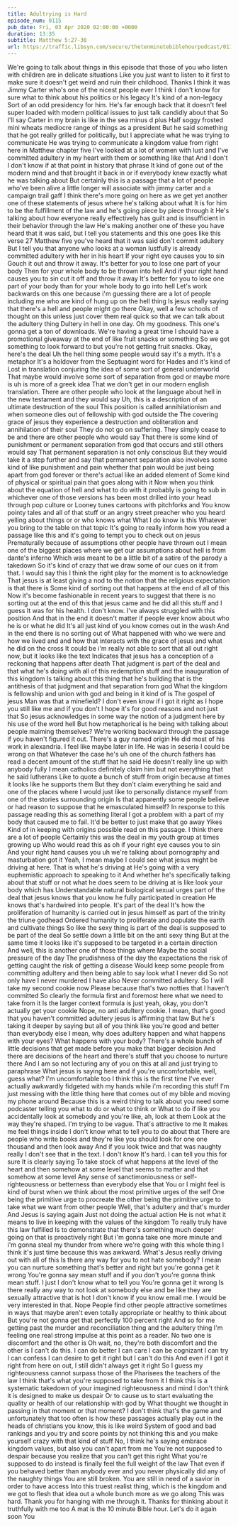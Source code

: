```yaml
---
title: Adultrying is Hard
episode_num: 0115
pub_date: Fri, 03 Apr 2020 02:00:00 +0000
duration: 13:35
subtitle: Matthew 5:27-30
url: https://traffic.libsyn.com/secure/thetenminutebiblehourpodcast/0115_-_Final.mp3
---
```


 We're going to talk about things in this episode that those of you who listen with children are in delicate situations Like you just want to listen to it first to make sure it doesn't get weird and ruin their childhood. Thanks I think it was Jimmy Carter who's one of the nicest people ever I think I don't know for sure what to think about his politics or his legacy It's kind of a non-legacy Sort of an odd presidency for him. He's far enough back that it doesn't feel super loaded with modern political issues to just talk candidly about that So I'll say Carter in my brain is like in the sea minus d plus Half soggy frosted mini wheats mediocre range of things as a president But he said something that he got really grilled for politically, but I appreciate what he was trying to communicate He was trying to communicate a kingdom value from right here in Matthew chapter five I've looked at a lot of women with lust and I've committed adultery in my heart with them or something like that And I don't I don't know if at that point in history that phrase It kind of gone out of the modern mind and that brought it back in or if everybody knew exactly what he was talking about But certainly this is a passage that a lot of people who've been alive a little longer will associate with jimmy carter and a campaign trail gaff I think there's more going on here as we get yet another one of these statements of jesus where he's talking about what It is for him to be the fulfillment of the law and he's going piece by piece through it He's talking about how everyone really effectively has guilt and is insufficient in their behavior through the law He's making another one of these you have heard that it was said, but I tell you statements and this one goes like this verse 27 Matthew five you've heard that it was said don't commit adultery But I tell you that anyone who looks at a woman lustfully is already committed adultery with her in his heart If your right eye causes you to sin Gouch it out and throw it away. It's better for you to lose one part of your body Then for your whole body to be thrown into hell And if your right hand causes you to sin cut it off and throw it away It's better for you to lose one part of your body than for your whole body to go into hell Let's work backwards on this one because i'm guessing there are a lot of people including me who are kind of hung up on the hell thing Is jesus really saying that there's a hell and people might go there Okay, well a few schools of thought on this unless just cover them real quick so that we can talk about the adultery thing Dultery in hell in one day. Oh my goodness. This one's gonna get a ton of downloads. We're having a great time I should have a promotional giveaway at the end of like fruit snacks or something So we got something to look forward to but you're not getting fruit snacks. Okay, here's the deal Uh the hell thing some people would say it's a myth. It's a metaphor It's a holdover from the Septuagint word for Hades and it's kind of Lost in translation conjuring the idea of some sort of general underworld That maybe would involve some sort of separation from god or maybe more is uh is more of a greek idea That we don't get in our modern english translation. There are other people who look at the language about hell in the new testament and they would say Uh, this is a description of an ultimate destruction of the soul This position is called annihilationism and when someone dies out of fellowship with god outside the The covering grace of jesus they experience a destruction and obliteration and annihilation of their soul They do not go on suffering. They simply cease to be and there are other people who would say That there is some kind of punishment or permanent separation from god that occurs and still others would say That permanent separation is not only conscious But they would take it a step further and say that permanent separation also involves some kind of like punishment and pain whether that pain would be just being apart from god forever or there's actual like an added element of Some kind of physical or spiritual pain that goes along with it Now when you think about the equation of hell and what to do with it probably is going to sub in whichever one of those versions has been most drilled into your head through pop culture or Looney tunes cartoons with pitchforks and You know pointy tales and all of that stuff or an angry street preacher who you heard yelling about things or or who knows what What I do know is this Whatever you bring to the table on that topic It's going to really inform how you read a passage like this and it's going to tempt you to check out on jesus Prematurally because of assumptions other people have thrown out I mean one of the biggest places where we get our assumptions about hell is from dante's inferno Which was meant to be a little bit of a satire of the parody a takedown So it's kind of crazy that we draw some of our cues on it from that. I would say this I think the right play for the moment is to acknowledge That jesus is at least giving a nod to the notion that the religious expectation is that there is Some kind of sorting out that happens at the end of all of this Now it's become fashionable in recent years to suggest that there is no sorting out at the end of this that jesus came and he did all this stuff and I guess It was for his health. I don't know. I've always struggled with this position And that in the end it doesn't matter if people ever know about who he is or what he did It's all just kind of you know comes out in the wash And in the end there is no sorting out of What happened with who we were and how we lived and and how that interacts with the grace of jesus and what he did on the cross It could be i'm really not able to sort that all out right now, but it looks like the text Indicates that jesus has a conception of a reckoning that happens after death That judgment is part of the deal and that what he's doing with all of this redemption stuff and the inauguration of this kingdom Is talking about this thing that he's building that is the antithesis of that judgment and that separation from god What the kingdom is fellowship and union with god and being in it kind of is The gospel of jesus Man was that a minefield? I don't even know if i got it right as I hope you still like me and if you don't I hope it's for good reasons and not just that So jesus acknowledges in some way the notion of a judgment here by his use of the word hell But how metaphorical is he being with talking about people maiming themselves? We're working backward through the passage if you haven't figured it out. There's a guy named origin He did most of his work in alexandria. I feel like maybe later in life. He was in seseria I could be wrong on that Whatever the case he's uh one of the church fathers has read a decent amount of the stuff that he said He doesn't really line up with anybody fully I mean catholics definitely claim him but not everything that he said lutherans Like to quote a bunch of stuff from origin because at times it looks like he supports them But they don't claim everything he said and one of the places where I would just like to personally distance myself from one of the stories surrounding origin Is that apparently some people believe or had reason to suppose that he emasculated himself? In response to this passage reading this as something literal I got a problem with a part of my body that caused me to fail. It'd be better to just make that go away Yikes Kind of in keeping with origins possible read on this passage. I think there are a lot of people Certainly this was the deal in my youth group at times growing up Who would read this as oh if your right eye causes you to sin And your right hand causes you uh we're talking about pornography and masturbation got it Yeah, I mean maybe I could see what jesus might be driving at here. That is what he's driving at He's going with a very euphemistic approach to speaking to it And whether he's specifically talking about that stuff or not what he does seem to be driving at is like look your body which has Understandable natural biological sexual urges part of the deal that jesus knows that you know he fully participated in creation He knows that's hardwired into people. It's part of the deal It's how the proliferation of humanity is carried out in jesus himself as part of the trinity the triune godhead Ordered humanity to proliferate and populate the earth and cultivate things So like the sexy thing is part of the deal is supposed to be part of the deal So settle down a little bit on the anti sexy thing But at the same time it looks like it's supposed to be targeted in a certain direction And well, this is another one of those things where Maybe the social pressure of the day The prudishness of the day the expectations the risk of getting caught the risk of getting a disease Would keep some people from committing adultery and then being able to say look what I never did So not only have I never murdered I have also Never committed adultery. So I will take my second cookie now Please because that's two notties that I haven't committed So clearly the formula first and foremost here what we need to take from it Is the larger context formula is just yeah, okay, you don't actually get your cookie Nope, no anti adultery cookie. I mean, that's good that you haven't committed adultery jesus is affirming that law But he's taking it deeper by saying but all of you think like you're good and better than everybody else I mean, why does adultery happen and what happens with your eyes? What happens with your body? There's a whole bunch of little decisions that get made before you make that bigger decision And there are decisions of the heart and there's stuff that you choose to nurture there And I am so not lecturing any of you on this at all and just trying to paraphrase What jesus is saying here and if you're uncomfortable, well, guess what? I'm uncomfortable too I think this is the first time I've ever actually awkwardly fidgeted with my hands while i'm recording this stuff I'm just messing with the little thing here that comes out of my bible and moving my phone around Because this is a weird thing to talk about you need some podcaster telling you what to do or what to think or What to do if like you accidentally look at somebody and you're like, ah, look at them Look at the way they're shaped. I'm trying to be vague. That's attractive to me It makes me feel things inside I don't know what to tell you to do about that There are people who write books and they're like you should look for one one thousand and then look away And if you look twice and that was naughty really I don't see that in the text. I don't know It's hard. I can tell you this for sure It is clearly saying To take stock of what happens at the level of the heart and then somehow at some level that seems to matter and that somehow at some level Any sense of sanctimoniousness or self-righteousness or betterness than everybody else that You or I might feel is kind of burst when we think about the most primitive urges of the self One being the primitive urge to procreate the other being the primitive urge to take what we want from other people Well, that's adultery and that's murder And Jesus is saying again Just not doing the actual action He is not what it means to live in keeping with the values of the kingdom To really truly have this law fulfilled Is to demonstrate that there's something much deeper going on that is proactively right But i'm gonna take one more minute and i'm gonna steal my thunder from where we're going with this whole thing I think it's just time because this was awkward. What's Jesus really driving out with all of this Is there any way for you to not hate somebody? I mean you can nurture something that's better and right but you're gonna get it wrong You're gonna say mean stuff and if you don't you're gonna think mean stuff. I just I don't know what to tell you You're gonna get it wrong Is there really any way to not look at somebody else and be like they are sexually attractive that is hot I don't know if you know email me. I would be very interested in that. Nope People find other people attractive sometimes in ways that maybe aren't even totally appropriate or healthy to think about But you're not gonna get that perfectly 100 percent right And so for me getting past the murder and reconciliation thing and the adultery thing I'm feeling one real strong impulse at this point as a reader. No two one is discomfort and the other is Oh wait, no, they're both discomfort and the other is I can't do this. I can do better I can care I can be cognizant I can try I can confess I can desire to get it right but I can't do this And even if I got it right from here on out, I still didn't always get it right So I guess my righteousness cannot surpass those of the Pharisees the teachers of the law I think that's what you're supposed to take from it I think this is a systematic takedown of your imagined righteousness and mind I don't think it is designed to make us despair Or to cause us to start evaluating the quality or health of our relationship with god by What thought we thought in passing in that moment or that moment? I don't think that's the game and unfortunately that too often is how these passages actually play out in the heads of christians you know, this is like weird System of good and bad rankings and you try and score points by not thinking this and you make yourself crazy with that kind of stuff No, I think he's saying embrace kingdom values, but also you can't apart from me You're not supposed to despair because you realize that you can't get this right What you're supposed to do instead is finally feel the full weight of the law That even if you behaved better than anybody ever and you never physically did any of the naughty things You are still broken. You are still in need of a savior in order to have access Into this truest realist thing, which is the kingdom and we got to flesh that idea out a whole bunch more as we go along This was hard. Thank you for hanging with me through it. Thanks for thinking about it truthfully with me too A mat is the 10 minute Bible hour. Let's do it again soon You